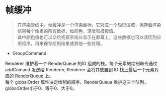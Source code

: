 # 帧缓冲

> 在渲染管线中，帧缓冲是一个渲染目标，它对应一个矩形区域，保存着渲染结果每个像素的所有数据，如颜色、深度和模板值。<br />
> 其中颜色值也可以交给视窗系统以显示在屏幕上，这些数据也可以读回到应用程序，用来保存绘制结果或其他一些处理。

- GroupCommand

Renderer 维护着一个 RenderQueue 的ID 组成的栈，每个元素的绘制命令通过 addComand 发送给 Renderer, Renderer 会将其放置到 ID 栈上最后一个元素对应的 RenderQueue 上。<br />
每个 globalOrder 属性决定绘制的顺序，RenderQueue 维护这三个队列，globalOrder小于0、等于0、大于0。